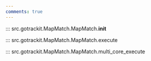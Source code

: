 ```yaml
---
comments: true
---
```


<a id="init"></a>
::: src.gotrackit.MapMatch.MapMatch.__init__

<a id="execute"></a>
::: src.gotrackit.MapMatch.MapMatch.execute

<a id="multi_core_execute"></a>
::: src.gotrackit.MapMatch.MapMatch.multi_core_execute

